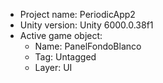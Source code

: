 <!-- UNITY CODE ASSIST INSTRUCTIONS START -->
- Project name: PeriodicApp2
- Unity version: Unity 6000.0.38f1
- Active game object:
  - Name: PanelFondoBlanco
  - Tag: Untagged
  - Layer: UI
<!-- UNITY CODE ASSIST INSTRUCTIONS END -->